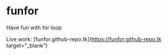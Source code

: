 # funfor
Have fun with for loop

Live work: [funfor.github-repo.tk](https://funfor.github-repo.tk target="_blank")
